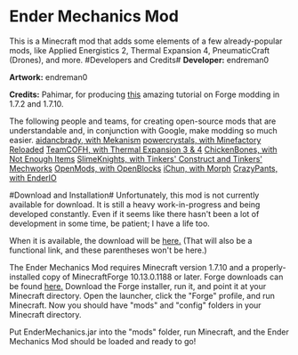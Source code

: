 Ender Mechanics Mod
=========
This is a Minecraft mod that adds some elements of a few already-popular mods, like Applied Energistics 2, Thermal Expansion 4, PneumaticCraft (Drones), and more.
#Developers and Credits#
**Developer:** endreman0

**Artwork:** endreman0

**Credits:** 
Pahimar, for producing [this](http://www.pahimar.com/tutorials/lets-mod/) amazing tutorial on Forge modding in 1.7.2 and 1.7.10.

The following people and teams, for creating open-source mods that are understandable and, in conjunction with Google, make modding so much easier.
[aidancbrady, with Mekanism]()
[powercrystals, with Minefactory Reloaded]()
[TeamCOFH, with Thermal Expansion 3 & 4]()
[ChickenBones, with Not Enough Items]()
[SlimeKnights, with Tinkers' Construct and Tinkers' Mechworks]()
[OpenMods, with OpenBlocks]()
[iChun, with Morph]()
[CrazyPants, with EnderIO]()

#Download and Installation#
Unfortunately, this mod is not currently available for download. It is still a heavy work-in-progress and being developed constantly. Even if it seems like there hasn't been a lot of development in some time, be patient; I have a life too.

When it is available, the download will be [here.](https://github.com/endreman0/EnderMechanics) (That will also be a functional link, and these parentheses won't be here.)

The Ender Mechanics Mod requires Minecraft version 1.7.10 and a properly-installed copy of MinecraftForge 10.13.0.1188 or later. Forge downloads can be found [here.](http://files.minecraftforge.net) Download the Forge installer, run it, and point it at your Minecraft directory. Open the launcher, click the "Forge" profile, and run Minecraft. Now you should have "mods" and "config" folders in your Minecraft directory.

Put EnderMechanics.jar into the "mods" folder, run Minecraft, and the Ender Mechanics Mod should be loaded and ready to go!

